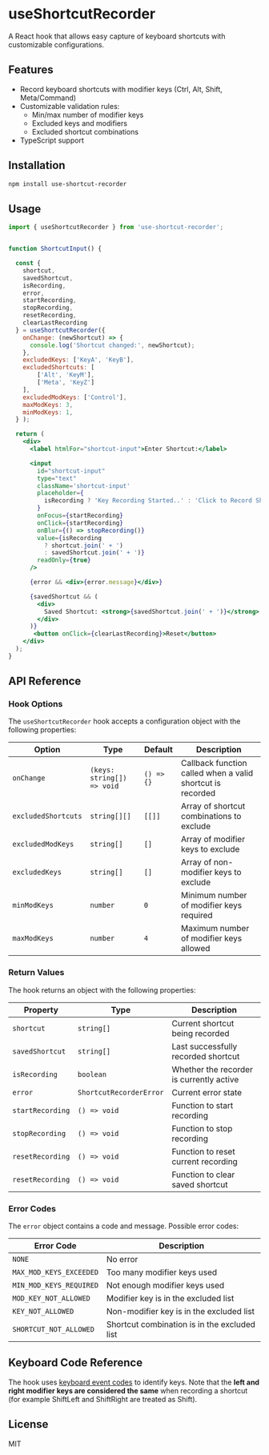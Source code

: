 # useShortcutRecorder

A React hook that allows easy capture of keyboard shortcuts with customizable configurations.

## Features

- Record keyboard shortcuts with modifier keys (Ctrl, Alt, Shift, Meta/Command)
- Customizable validation rules:
  - Min/max number of modifier keys
  - Excluded keys and modifiers
  - Excluded shortcut combinations
- TypeScript support 

## Installation

```bash
npm install use-shortcut-recorder
```

## Usage

```jsx
import { useShortcutRecorder } from 'use-shortcut-recorder';


function ShortcutInput() {

  const {
    shortcut,
    savedShortcut,
    isRecording,
    error,
    startRecording,
    stopRecording,
    resetRecording,
    clearLastRecording
  } = useShortcutRecorder({
    onChange: (newShortcut) => {
      console.log('Shortcut changed:', newShortcut);
    },
    excludedKeys: ['KeyA', 'KeyB'], 
    excludedShortcuts: [
        ['Alt', 'KeyM'],
        ['Meta', 'KeyZ']
    ],
    excludedModKeys: ['Control'],
    maxModKeys: 3,
    minModKeys: 1,
  } );

  return (
    <div>
      <label htmlFor="shortcut-input">Enter Shortcut:</label>

      <input
        id="shortcut-input"
        type="text"
        className='shortcut-input'
        placeholder={
          isRecording ? 'Key Recording Started..' : 'Click to Record Shortcut..'
        }
        onFocus={startRecording}
        onClick={startRecording}
        onBlur={() => stopRecording()}
        value={isRecording 
          ? shortcut.join(' + ') 
          : savedShortcut.join(' + ')}
        readOnly={true}
      />

      {error && <div>{error.message}</div>}

      {savedShortcut && (
        <div>
          Saved Shortcut: <strong>{savedShortcut.join(' + ')}</strong>
        </div>
      )}
       <button onClick={clearLastRecording}>Reset</button>
    </div>
  );
}

```

## API Reference

### Hook Options

The `useShortcutRecorder` hook accepts a configuration object with the following properties:

| Option | Type | Default | Description |
|--------|------|---------|-------------|
| `onChange` | `(keys: string[]) => void` | `() => {}` | Callback function called when a valid shortcut is recorded |
| `excludedShortcuts` | `string[][]` | `[[]]` | Array of shortcut combinations to exclude |
| `excludedModKeys` | `string[]` | `[]` | Array of modifier keys to exclude |
| `excludedKeys` | `string[]` | `[]` | Array of non-modifier keys to exclude |
| `minModKeys` | `number` | `0` | Minimum number of modifier keys required |
| `maxModKeys` | `number` | `4` | Maximum number of modifier keys allowed |

### Return Values

The hook returns an object with the following properties:

| Property | Type | Description |
|----------|------|-------------|
| `shortcut` | `string[]` | Current shortcut being recorded |
| `savedShortcut` | `string[]` | Last successfully recorded shortcut |
| `isRecording` | `boolean` | Whether the recorder is currently active |
| `error` | `ShortcutRecorderError` | Current error state |
| `startRecording` | `() => void` | Function to start recording |
| `stopRecording` | `() => void` | Function to stop recording |
| `resetRecording` | `() => void` | Function to reset current recording |
| `resetRecording` | `() => void` | Function to clear saved shortcut |

### Error Codes

The `error` object contains a code and message. Possible error codes:

| Error Code | Description |
|------------|-------------|
| `NONE` | No error |
| `MAX_MOD_KEYS_EXCEEDED` | Too many modifier keys used |
| `MIN_MOD_KEYS_REQUIRED` | Not enough modifier keys used |
| `MOD_KEY_NOT_ALLOWED` | Modifier key is in the excluded list |
| `KEY_NOT_ALLOWED` | Non-modifier key is in the excluded list |
| `SHORTCUT_NOT_ALLOWED` | Shortcut combination is in the excluded list |


## Keyboard Code Reference

The hook uses [keyboard event codes](https://www.toptal.com/developers/keycode/table) to identify keys. Note that the **left and right modifier keys  are considered the same** when recording a shortcut (for example ShiftLeft and ShiftRight are treated as Shift).


## License

MIT
